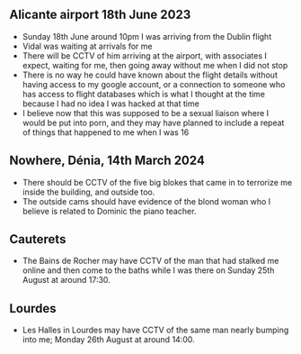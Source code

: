 ## Alicante airport 18th June 2023

- Sunday 18th June around 10pm I was arriving from the Dublin flight
- Vidal was waiting at arrivals for me
- There will be CCTV of him arriving at the airport, with associates I expect, waiting for me, then going away without me when I did not stop
- There is no way he could have known about the flight details without having access to my google account, or a connection to someone who has access to flight databases which is what I thought at the time because I had no idea I was hacked at that time
- I believe now that this was supposed to be a sexual liaison where I would be put into porn, and they may have planned to include a repeat of things that happened to me when I was 16

## Nowhere, Dénia, 14th March 2024

- There should be CCTV of the five big blokes that came in to terrorize me inside the building, and outside too.
- The outside cams should have evidence of the blond woman who I believe is related to Dominic the piano teacher.

## Cauterets

- The Bains de Rocher may have CCTV of the man that had stalked me online and then come to the baths while I was there on Sunday 25th August at around 17:30.

## Lourdes

- Les Halles in Lourdes may have CCTV of the same man nearly bumping into me; Monday 26th August at around 14:00.
